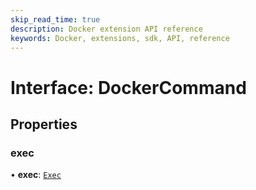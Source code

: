 ```yaml
---
skip_read_time: true
description: Docker extension API reference
keywords: Docker, extensions, sdk, API, reference
---
```


# Interface: DockerCommand

## Properties

### exec

• **exec**: [`Exec`](Exec.md)
